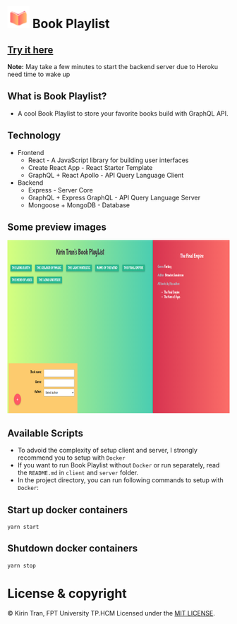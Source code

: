 # <img src="./docs/images/logo.png" width="50" height="50" /> Book Playlist

## [Try it here](https://kien123456k.github.io/book-playlist-frontend/)
**Note:** May take a few minutes to start the backend server due to Heroku need time to wake up

## What is Book Playlist?
- A cool Book Playlist to store your favorite books build with GraphQL API. 

## Technology
- Frontend
  - React - A JavaScript library for building user interfaces
  - Create React App - React Starter Template
  - GraphQL + React Apollo - API Query Language Client
- Backend
  - Express - Server Core
  - GraphQL + Express GraphQL - API Query Language Server
  - Mongoose + MongoDB - Database

## Some preview images
<img src="./docs/images/home.png" width="800" height="393"/>

## Available Scripts
- To advoid the complexity of setup client and server, I strongly recommend you to setup with `Docker`
- If you want to run Book Playlist without `Docker` or run separately, read the `README.md` in `client` and `server` folder.
- In the project directory, you can run following commands to setup with `Docker`:

## Start up docker containers
```
yarn start
```

## Shutdown docker containers
```
yarn stop
```

# License & copyright

© Kirin Tran, FPT University TP.HCM
Licensed under the [MIT LICENSE](LICENSE).